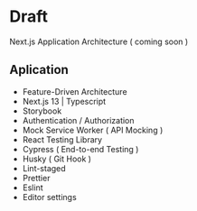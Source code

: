 # Draft

Next.js Application Architecture ( coming soon )

## Aplication

- Feature-Driven Architecture
- Next.js 13 | Typescript
- Storybook
- Authentication / Authorization
- Mock Service Worker ( API Mocking )
- React Testing Library
- Cypress ( End-to-end Testing )
- Husky ( Git Hook )
- Lint-staged
- Prettier
- Eslint
- Editor settings
